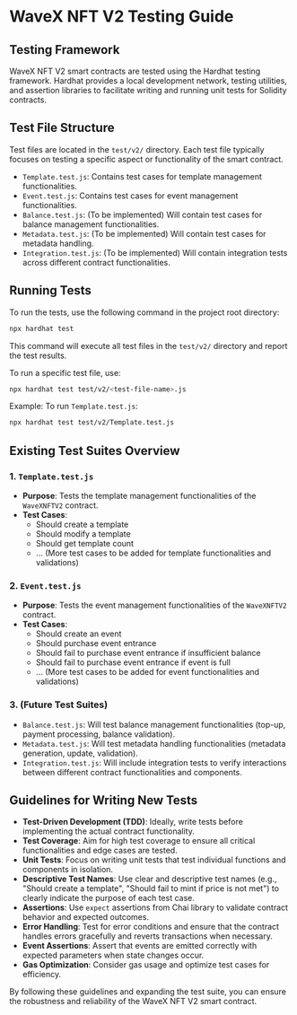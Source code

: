 # WaveX NFT V2 Testing Guide

## Testing Framework

WaveX NFT V2 smart contracts are tested using the Hardhat testing framework. Hardhat provides a local development network, testing utilities, and assertion libraries to facilitate writing and running unit tests for Solidity contracts.

## Test File Structure

Test files are located in the `test/v2/` directory. Each test file typically focuses on testing a specific aspect or functionality of the smart contract. 
- `Template.test.js`: Contains test cases for template management functionalities.
- `Event.test.js`: Contains test cases for event management functionalities.
- `Balance.test.js`: (To be implemented) Will contain test cases for balance management functionalities.
- `Metadata.test.js`: (To be implemented) Will contain test cases for metadata handling.
- `Integration.test.js`: (To be implemented) Will contain integration tests across different contract functionalities.

## Running Tests

To run the tests, use the following command in the project root directory:

```bash
npx hardhat test
```

This command will execute all test files in the `test/v2/` directory and report the test results.

To run a specific test file, use:

```bash
npx hardhat test test/v2/<test-file-name>.js
```

Example: To run `Template.test.js`:

```bash
npx hardhat test test/v2/Template.test.js
```

## Existing Test Suites Overview

### 1. `Template.test.js`

- **Purpose**: Tests the template management functionalities of the `WaveXNFTV2` contract.
- **Test Cases**:
    - Should create a template
    - Should modify a template
    - Should get template count
    - ... (More test cases to be added for template functionalities and validations)

### 2. `Event.test.js`

- **Purpose**: Tests the event management functionalities of the `WaveXNFTV2` contract.
- **Test Cases**:
    - Should create an event
    - Should purchase event entrance
    - Should fail to purchase event entrance if insufficient balance
    - Should fail to purchase event entrance if event is full
    - ... (More test cases to be added for event functionalities and validations)

### 3. (Future Test Suites)

- `Balance.test.js`: Will test balance management functionalities (top-up, payment processing, balance validation).
- `Metadata.test.js`: Will test metadata handling functionalities (metadata generation, update, validation).
- `Integration.test.js`: Will include integration tests to verify interactions between different contract functionalities and components.

## Guidelines for Writing New Tests

- **Test-Driven Development (TDD)**: Ideally, write tests before implementing the actual contract functionality.
- **Test Coverage**: Aim for high test coverage to ensure all critical functionalities and edge cases are tested.
- **Unit Tests**: Focus on writing unit tests that test individual functions and components in isolation.
- **Descriptive Test Names**: Use clear and descriptive test names (e.g., "Should create a template", "Should fail to mint if price is not met") to clearly indicate the purpose of each test case.
- **Assertions**: Use `expect` assertions from Chai library to validate contract behavior and expected outcomes.
- **Error Handling**: Test for error conditions and ensure that the contract handles errors gracefully and reverts transactions when necessary.
- **Event Assertions**: Assert that events are emitted correctly with expected parameters when state changes occur.
- **Gas Optimization**: Consider gas usage and optimize test cases for efficiency.

By following these guidelines and expanding the test suite, you can ensure the robustness and reliability of the WaveX NFT V2 smart contract.